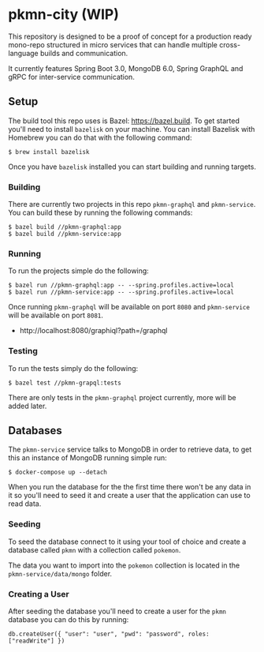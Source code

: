 # pkmn-city (WIP)
This repository is designed to be a proof of concept for a production ready mono-repo structured in micro services that can handle multiple cross-language builds and communication.

It currently features Spring Boot 3.0, MongoDB 6.0, Spring GraphQL and gRPC for inter-service communication.

## Setup
The build tool this repo uses is Bazel: https://bazel.build. To get started you'll need to install `bazelisk` on your machine. You can install Bazelisk with Homebrew you can do that with the following command: 
```
$ brew install bazelisk
```
Once you have `bazelisk` installed you can start building and running targets.

### Building
There are currently two projects in this repo `pkmn-graphql` and `pkmn-service`. You can build these by running the following commands:
```
$ bazel build //pkmn-graphql:app
$ bazel build //pkmn-service:app
```

### Running
To run the projects simple do the following:
```
$ bazel run //pkmn-graphql:app -- --spring.profiles.active=local
$ bazel run //pkmn-service:app -- --spring.profiles.active=local
```
Once running `pkmn-graphql` will be available on port `8080` and `pkmn-service` will be available on port `8081`.

- http://localhost:8080/graphiql?path=/graphql

### Testing
To run the tests simply do the following:
```
$ bazel test //pkmn-grapql:tests
```
There are only tests in the `pkmn-graphql` project currently, more will be added later.

## Databases
The `pkmn-service` service talks to MongoDB in order to retrieve data, to get this an instance of MongoDB running simple run:

```
$ docker-compose up --detach
```

When you run the database for the the first time there won't be any data in it so you'll need to seed it and create a user that the application can use to read data. 

### Seeding
To seed the database connect to it using your tool of choice and create a database called `pkmn` with a collection called `pokemon`.

The data you want to import into the `pokemon` collection is located in the `pkmn-service/data/mongo` folder.

### Creating a User
After seeding the database you'll need to create a user for the `pkmn` database you can do this by running:
```
db.createUser({ "user": "user", "pwd": "password", roles: ["readWrite"] })
```